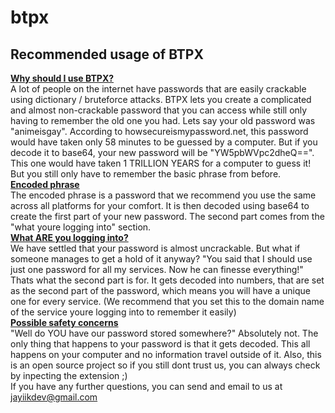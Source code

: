 # btpx
<h2>Recommended usage of BTPX</h2>
<u><b>Why should I use BTPX?</b></u> <br>
    A lot of people on the internet have passwords that are easily crackable using dictionary / bruteforce attacks. BTPX lets you create a complicated and almost non-crackable password that you can access while
    still only having to remember the old one you had. Lets say your old password was "animeisgay". According to howsecureismypassword.net, this password would have taken only 58 minutes to be guessed by a computer.
    But if you decode it to base64, your new password will be "YW5pbWVpc2dheQ==". This one would have taken 1 TRILLION YEARS for a computer to guess it! But you still only have to remember the basic phrase from before. <br>
    <u><b>Encoded phrase</b></u> <br>
    The encoded phrase is a password that we recommend you use the same across all platforms for your comfort. It is then decoded using base64 to create the first part of your new password. The second part comes from
    the "what youre logging into" section. <br>
    <u><b>What ARE you logging into?</b></u> <br>
    We have settled that your password is almost uncrackable. But what if someone manages to get a hold of it anyway? "You said that I should use just one password for all my services. Now he can finesse everything!"
    Thats what the second part is for. It gets decoded into numbers, that are set as the second part of the password, which means you will have a unique one for every service. (We recommend that you set this to the
    domain name of the service youre logging into to remember it easily)<br>
    <u><b>Possible safety concerns</b></u> <br>
    "Well do YOU have our password stored somewhere?" Absolutely not. The only thing that happens to your password is that it gets decoded. This all happens on your computer and no information travel outside of it.
    Also, this is an open source project so if you still dont trust us, you can always check by inpecting the extension ;) <br>
    If you have any further questions, you can send and email to us at <a href="mailto:jayiikdev@gmail.com">jayiikdev@gmail.com</a>
